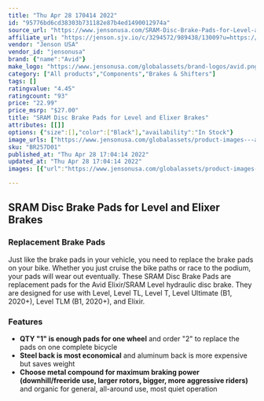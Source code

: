 ```yaml
---
title: "Thu Apr 28 170414 2022"
id: "95776bd6cd38303b731182e87b4ed1490012974a"
source_url: "https://www.jensonusa.com/SRAM-Disc-Brake-Pads-for-Level-and-Elixer-Brakes"
affiliate_url: "https://jenson.sjv.io/c/3294572/989438/13009?u=https://www.jensonusa.com/SRAM-Disc-Brake-Pads-for-Level-and-Elixer-Brakes"
vendor: "Jenson USA"
vendor_id: "jensonusa"
brand: {"name":"Avid"}
make_logo: "https://www.jensonusa.com/globalassets/brand-logos/avid.png"
category: ["All products","Components","Brakes & Shifters"]
tags: []
ratingvalue: "4.45"
ratingcount: "93"
price: "22.99"
price_msrp: "$27.00"
title: "SRAM Disc Brake Pads for Level and Elixer Brakes"
attributes: [[]]
options: {"size":[],"color":["Black"],"availability":"In Stock"}
image_urls: ["https://www.jensonusa.com/globalassets/product-images---all-assets/sram-2021/br257d01-steel-org-quiet.jpg"]
sku: "BR257D01"
published_at: "Thu Apr 28 17:04:14 2022"
updated_at: "Thu Apr 28 17:04:14 2022"
images: [{"url":"https://www.jensonusa.com/globalassets/product-images---all-assets/sram-2021/br257d01-steel-org-quiet.jpg","path":"full/93150591584ec60b677fe98fb199bf9ec15a1eef.jpg","checksum":"ab5f7bd6161d6e66636c604c35d75196","status":"downloaded"}]

---
```

## SRAM Disc Brake Pads for Level and Elixer Brakes

### Replacement Brake Pads

Just like the brake pads in your vehicle, you need to replace the brake pads
on your bike. Whether you just cruise the bike paths or race to the podium,
your pads will wear out eventually. These SRAM Disc Brake Pads are replacement
pads for the Avid Elixir/SRAM Level hydraulic disc brake. They are designed
for use with Level, Level TL, Level T, Level Ultimate (B1, 2020+), Level TLM
(B1, 2020+), and Elixir.

### Features

  * **QTY "1" is enough pads for one wheel** and order "2" to replace the pads on one complete bicycle
  * **Steel back is most economical** and aluminum back is more expensive but saves weight
  * **Choose metal compound for maximum braking power (downhill/freeride use, larger rotors, bigger, more aggressive riders)** and organic for general, all-around use, most quiet operation

